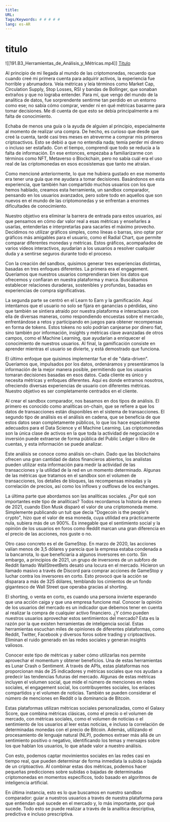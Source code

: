 ```yaml
---
title: 
URL: 
Tags/Keywords: # # # # #
lang: es-AR
---
```

# titulo
![[191.B3_Herramientas_de_Análisis_y_Métricas.mp4]]
[Titulo](URL)

Al principio de mi llegada al mundo de las criptomonedas, recuerdo que cuando creé mi primera cuenta para adquirir activos, la experiencia fue horrible y abrumadora. Veía métricas y leía términos como Market Cap, Circulation Supply, Stop Losses, RSI y bandas de Bollinger, que sonaban extraños y que no lograba entender. Para mí, que vengo del mundo de la analítica de datos, fue sorprendente sentirme tan perdido en un entorno como ese; no sabía cómo comprar, vender ni en qué métricas basarme para tomar decisiones. Me di cuenta de que esto se debía principalmente a mi falta de conocimiento.

Echaba de menos una guía o la ayuda de alguien al principio, especialmente al momento de realizar una compra. De hecho, es curioso que desde que creé la cuenta, tardé casi tres meses en atreverme a comprar mis primeros criptoactivos. Esto se debió a que no entendía nada; temía perder mi dinero o incluso ser estafado. Con el tiempo, comprendí que todo se reducía a la falta de información. En ese entonces, empezaba a familiarizarme con términos como NFT, Metaverso o Blockchain, pero no sabía cuál era el uso real de las criptomonedas en esos ecosistemas que tanto me atraían.

Como mencioné anteriormente, lo que me hubiera gustado en ese momento era tener una guía que me ayudara a tomar decisiones. Basándonos en esta experiencia, que también han compartido muchos usuarios con los que hemos hablado, creamos esta herramienta, un sandbox comparador, pensando en los usuarios avanzados, pero sobre todo en aquellos que son nuevos en el mundo de las criptomonedas y se enfrentan a enormes dificultades de conocimiento.

Nuestro objetivo era eliminar la barrera de entrada para estos usuarios, así que pensamos en cómo dar valor real a esas métricas y enseñarles a usarlas, entenderlas e interpretarlas para sacarles el máximo provecho. Decidimos no utilizar gráficos simples, como líneas o barras, sino optar por gráficos más amigables para el usuario, como el Radial Chart, que permite comparar diferentes monedas y métricas. Estos gráficos, acompañados de varios vídeos interactivos, ayudarían a los usuarios a resolver cualquier duda y a sentirse seguros durante todo el proceso.

Con la creación del sandbox, quisimos generar tres experiencias distintas, basadas en tres enfoques diferentes. La primera era el engagement. Queríamos que nuestros usuarios comprendieran bien los datos que ofrecemos y confiaran en nuestra plataforma y marca. Buscábamos establecer relaciones duraderas, sostenibles y profundas, basadas en experiencias de compra significativas.

La segunda parte se centró en el Learn to Earn y la gamificación. Aquí intentamos que el usuario no solo se fijara en ganancias o pérdidas, sino que también se sintiera atraído por nuestra plataforma e interactuara con ella de diversas maneras, como respondiendo encuestas sobre el mercado, enfrentándose a retos y participando en juegos para obtener recompensas en forma de tokens. Estos tokens no solo podrían canjearse por dinero fiat, sino también por información, insights y métricas clave avanzadas de otros campos, como el Machine Learning, que ayudarían a enriquecer el conocimiento de nuestros usuarios. Al final, la gamificación consiste en aprender mientras el usuario se divierte, y está demostrado que funciona.

El último enfoque que quisimos implementar fue el de "data-driven". Queríamos que, impulsados por los datos, ordenáramos y presentáramos la información de la mejor manera posible, permitiendo que los usuarios tomaran decisiones basadas en esos datos. Cada cliente es único y necesita métricas y enfoques diferentes. Aquí es donde entramos nosotros, ofreciendo diversas experiencias de usuario con diferentes métricas. Nuestro objetivo es ser completamente centrados en el cliente.

Al crear el sandbox comparador, nos basamos en dos tipos de análisis. El primero es conocido como analíticas on-chain, que se refiere a que los datos de transacciones están disponibles en el sistema de transacciones. El segundo tipo de análisis es el análisis en cadena, que se beneficia de que estos datos sean completamente públicos, lo que los hace especialmente adecuados para el Data Science y el Machine Learning. Las criptomonedas son la única clase de activos en la que toda la actividad de negociación e inversión puede extraerse de forma pública del Public Ledger o libro de cuentas, y esta información se puede analizar.

Este análisis se conoce como análisis on-chain. Dado que las blockchains ofrecen una gran cantidad de datos financieros abiertos, los analistas pueden utilizar esta información para medir la actividad de las transacciones y la utilidad de la red en un momento determinado. Algunas de las métricas que tratamos en el sandbox son el volumen de transacciones, los detalles de bloques, las recompensas minadas y la correlación de precios, así como los inflows y outflows de los exchanges.

La última parte que abordamos son las analíticas sociales. ¿Por qué son importantes este tipo de analíticas? Todos recordamos la historia de enero de 2021, cuando Elon Musk disparó el valor de una criptomoneda meme. Simplemente publicando un tuit que decía "Dogecoin is the people's crypto", hizo que el valor de esa moneda, cuya utilidad era prácticamente nula, subiera más de un 900%. Es innegable que el sentimiento social y la opinión de los usuarios en foros como Reddit marcan una gran diferencia en el precio de las acciones, nos guste o no.

Otro caso concreto es el de GameStop. En marzo de 2020, las acciones valían menos de 3,5 dólares y parecía que la empresa estaba condenada a la bancarrota, lo que beneficiaría a algunos inversores en corto. Sin embargo, a principios de 2021, un grupo de inversores de un subforo de Reddit llamado WallStreetBets desató una locura en el mercado. Hicieron un llamado masivo a través de Discord para comprar acciones de GameStop y luchar contra los inversores en corto. Esto provocó que la acción se disparara a más de 325 dólares, temblando los cimientos de un fondo gigantesco de Wall Street que operaba gracias al shorting.

El shorting, o venta en corto, es cuando una persona invierte esperando que una acción caiga y que una empresa funcione mal. Conocer la opinión de los usuarios del mercado es un indicador que debemos tener en cuenta al realizar la compra de cualquier activo financiero. ¿Y cómo pueden nuestros usuarios aprovechar estos sentimientos del mercado? Esta es la razón por la que existen herramientas de inteligencia social. Estas herramientas escuchan miles de opiniones de diferentes plataformas, como Reddit, Twitter, Facebook y diversos foros sobre trading y criptoactivos. Eliminan el ruido generado en las redes sociales y generan insights valiosos.

Conocer este tipo de métricas y saber cómo utilizarlas nos permite aprovechar el momentum y obtener beneficios. Una de estas herramientas es Lunar Crash o Sentiment. A través de APIs, estas plataformas nos proporcionan más de 25 indicadores y métricas sociales que nos ayudan a predecir las tendencias futuras del mercado. Algunas de estas métricas incluyen el volumen social, que mide el número de menciones en redes sociales, el engagement social, los contribuyentes sociales, los enlaces compartidos y el volumen de noticias. También se pueden considerar el número de menciones en Reddit o la dominancia de Bitcoin.

Estas plataformas utilizan métricas sociales personalizadas, como el Galaxy Score, que combina métricas clásicas, como el precio o el volumen de mercado, con métricas sociales, como el volumen de noticias o el sentimiento de los usuarios al leer estas noticias, e incluso la correlación de determinadas monedas con el precio de Bitcoin. Además, utilizando el procesamiento de lenguaje natural (NLP), podemos extraer más allá de un sentimiento positivo o negativo, identificando los temas y mensajes sobre los que hablan los usuarios, lo que añade valor a nuestro análisis.

Con esto, podemos captar movimientos sociales en las redes casi en tiempo real, que pueden determinar de forma inmediata la subida o bajada de un criptoactivo. Al combinar estas dos métricas, podemos hacer pequeñas predicciones sobre subidas o bajadas de determinadas criptomonedas en momentos específicos, todo basado en algoritmos de inteligencia artificial.

En última instancia, esto es lo que buscamos en nuestro sandbox comparador: guiar a nuestros usuarios a través de nuestra plataforma para que entiendan qué sucede en el mercado y, lo más importante, por qué sucede. Todo esto se puede realizar a través de la analítica descriptiva, predictiva e incluso prescriptiva.